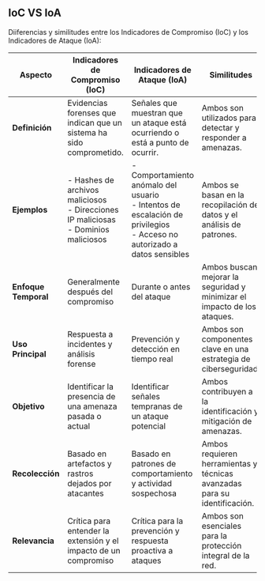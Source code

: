## IoC   VS   IoA

Diiferencias y similitudes entre los Indicadores de Compromiso (IoC) y los Indicadores de Ataque (IoA):

| **Aspecto**               | **Indicadores de Compromiso (IoC)**                   | **Indicadores de Ataque (IoA)**                         | **Similitudes**                                               |
|---------------------------|-------------------------------------------------------|---------------------------------------------------------|--------------------------------------------------------------|
| **Definición**            | Evidencias forenses que indican que un sistema ha sido comprometido. | Señales que muestran que un ataque está ocurriendo o está a punto de ocurrir. | Ambos son utilizados para detectar y responder a amenazas.   |
| **Ejemplos**              | - Hashes de archivos maliciosos<br>- Direcciones IP maliciosas<br>- Dominios maliciosos | - Comportamiento anómalo del usuario<br>- Intentos de escalación de privilegios<br>- Acceso no autorizado a datos sensibles | Ambos se basan en la recopilación de datos y el análisis de patrones. |
| **Enfoque Temporal**      | Generalmente después del compromiso                   | Durante o antes del ataque                               | Ambos buscan mejorar la seguridad y minimizar el impacto de los ataques. |
| **Uso Principal**         | Respuesta a incidentes y análisis forense             | Prevención y detección en tiempo real                    | Ambos son componentes clave en una estrategia de ciberseguridad. |
| **Objetivo**              | Identificar la presencia de una amenaza pasada o actual | Identificar señales tempranas de un ataque potencial     | Ambos contribuyen a la identificación y mitigación de amenazas. |
| **Recolección**           | Basado en artefactos y rastros dejados por atacantes  | Basado en patrones de comportamiento y actividad sospechosa | Ambos requieren herramientas y técnicas avanzadas para su identificación. |
| **Relevancia**            | Crítica para entender la extensión y el impacto de un compromiso | Crítica para la prevención y respuesta proactiva a ataques | Ambos son esenciales para la protección integral de la red. |

